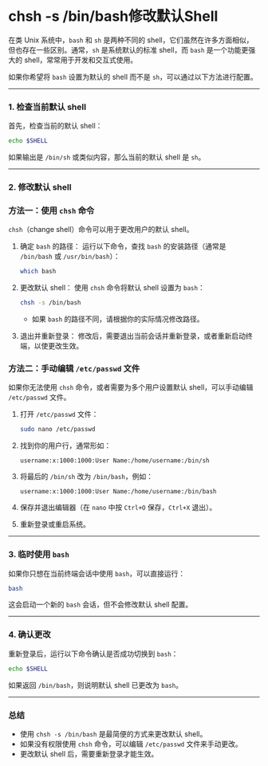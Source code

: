 # chsh -s /bin/bash修改默认Shell

在类 Unix 系统中，`bash` 和 `sh` 是两种不同的 shell，它们虽然在许多方面相似，但也存在一些区别。通常，`sh` 是系统默认的标准 shell，而 `bash` 是一个功能更强大的 shell，常常用于开发和交互式使用。

如果你希望将 `bash` 设置为默认的 shell 而不是 `sh`，可以通过以下方法进行配置。

---

### **1. 检查当前默认 shell**

首先，检查当前的默认 shell：

```bash
echo $SHELL
```

如果输出是 `/bin/sh` 或类似内容，那么当前的默认 shell 是 `sh`。

---

### **2. 修改默认 shell**

### **方法一：使用 `chsh` 命令**

`chsh`（change shell）命令可以用于更改用户的默认 shell。

1. 确定 `bash` 的路径：
运行以下命令，查找 `bash` 的安装路径（通常是 `/bin/bash` 或 `/usr/bin/bash`）：
    
    ```bash
    which bash
    ```
    
2. 更改默认 shell：
使用 `chsh` 命令将默认 shell 设置为 `bash`：
    
    ```bash
    chsh -s /bin/bash
    ```
    
    - 如果 `bash` 的路径不同，请根据你的实际情况修改路径。
3. 退出并重新登录：
修改后，需要退出当前会话并重新登录，或者重新启动终端，以使更改生效。

### **方法二：手动编辑 `/etc/passwd` 文件**

如果你无法使用 `chsh` 命令，或者需要为多个用户设置默认 shell，可以手动编辑 `/etc/passwd` 文件。

1. 打开 `/etc/passwd` 文件：
    
    ```bash
    sudo nano /etc/passwd
    ```
    
2. 找到你的用户行，通常形如：
    
    ```
    username:x:1000:1000:User Name:/home/username:/bin/sh
    
    ```
    
3. 将最后的 `/bin/sh` 改为 `/bin/bash`，例如：
    
    ```
    username:x:1000:1000:User Name:/home/username:/bin/bash
    
    ```
    
4. 保存并退出编辑器（在 `nano` 中按 `Ctrl+O` 保存，`Ctrl+X` 退出）。
5. 重新登录或重启系统。

---

### **3. 临时使用 `bash`**

如果你只想在当前终端会话中使用 `bash`，可以直接运行：

```bash
bash

```

这会启动一个新的 `bash` 会话，但不会修改默认 shell 配置。

---

### **4. 确认更改**

重新登录后，运行以下命令确认是否成功切换到 `bash`：

```bash
echo $SHELL

```

如果返回 `/bin/bash`，则说明默认 shell 已更改为 `bash`。

---

### **总结**

- 使用 `chsh -s /bin/bash` 是最简便的方式来更改默认 shell。
- 如果没有权限使用 `chsh` 命令，可以编辑 `/etc/passwd` 文件来手动更改。
- 更改默认 shell 后，需要重新登录才能生效。